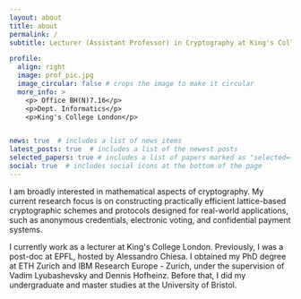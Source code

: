 ```yaml
---
layout: about
title: about
permalink: /
subtitle: Lecturer (Assistant Professor) in Cryptography at King's College London

profile:
  align: right
  image: prof_pic.jpg
  image_circular: false # crops the image to make it circular
  more_info: >
    <p> Office BH(N)7.16</p>
    <p>Dept. Informatics</p>
    <p>King's College London</p>


news: true  # includes a list of news items
latest_posts: true  # includes a list of the newest posts
selected_papers: true # includes a list of papers marked as "selected={true}"
social: true  # includes social icons at the bottom of the page
---
```


I am broadly interested in mathematical aspects of cryptography. My current research focus is on constructing practically efficient lattice-based cryptographic schemes and protocols designed for real-world applications, such as anonymous credentials, electronic voting, and confidential payment systems.

I currently work as a lecturer at King's College London. Previously, I was a post-doc at EPFL, hosted by Alessandro Chiesa. I obtained my PhD degree at ETH Zurich and IBM Research Europe - Zurich, under the supervision of Vadim Lyubashevsky and Dennis Hofheinz. Before that, I did my undergraduate and master studies at the University of Bristol.


